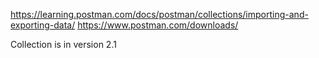https://learning.postman.com/docs/postman/collections/importing-and-exporting-data/
https://www.postman.com/downloads/

Collection is in version 2.1